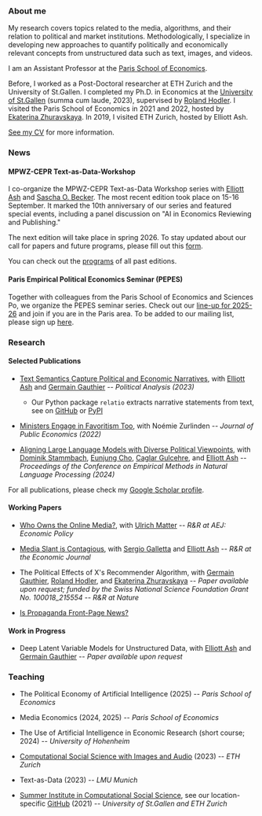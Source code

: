 ### About me

My research covers topics related to the media, algorithms, and their relation to political and market institutions. Methodologically, I specialize in developing new approaches to quantify politically and economically relevant concepts from unstructured data such as text, images, and videos.

I am an Assistant Professor at the [Paris School of Economics](https://www.parisschoolofeconomics.eu/en/).

Before, I worked as a Post-Doctoral researcher at ETH Zurich and the University of St.Gallen. I completed my Ph.D. in Economics at the [University of St.Gallen](https://www.unisg.ch/) (summa cum laude, 2023), supervised by [Roland Hodler](https://sites.google.com/view/rolandhodler). I visited the Paris School of Economics in 2021 and 2022, hosted by [Ekaterina Zhuravskaya](http://www.parisschoolofeconomics.com/zhuravskaya-ekaterina/). In 2019, I visited ETH Zurich, hosted by Elliott Ash.

[See my CV](https://www.dropbox.com/scl/fi/lbyllgmvibd2dzyl9ulck/widmer_cv_may25.pdf?rlkey=veocah5sx1v8oprjmvh8l3un2&st=vkiqs959&dl=0) for more information.


### News


#### MPWZ-CEPR Text-as-Data-Workshop

I co-organize the MPWZ-CEPR Text-as-Data Workshop series with [Elliott Ash](https://elliottash.com/) and [Sascha O. Becker](http://www.sobecker.de/). The most recent edition took place on 15-16 September. It marked the 10th anniversary of our series and featured special events, including a panel discussion on "AI in Economics Reviewing and Publishing."

The next edition will take place in spring 2026. To stay updated about our call for papers and future programs, please fill out this [form](https://docs.google.com/forms/d/e/1FAIpQLSej0XxApdIED_hMBotRBXTn9o7UkFWGHcGKUIDF9JTcKQW-Ag/viewform).

You can check out the [programs](https://docs.google.com/document/d/1RPjo7G8dZ-btptolQK5YQHlWGbHTDAnaOqokgq2nqMQ/edit?tab=t.0) of all past editions.


#### Paris Empirical Political Economics Seminar (PEPES)

Together with colleagues from the Paris School of Economics and Sciences Po, we organize the PEPES seminar series. Check out our [line-up for 2025-26](https://sites.google.com/site/pepeseminar/) and join if you are in the Paris area. To be added to our mailing list, please sign up [here](forms.gle/m5m2SHgY93RTaiRWA).


### Research


#### Selected Publications

- [Text Semantics Capture Political and Economic Narratives](https://arxiv.org/abs/2108.01720), with [Elliott Ash](https://elliottash.com/) and [Germain Gauthier](https://pinchofdata.github.io/germaingauthier/) -- _Political Analysis (2023)_
  - Our Python package ```relatio``` extracts narrative statements from text, see on [GitHub](https://github.com/relatio-nlp/relatio) or [PyPI](https://pypi.org/project/relatio/)

- [Ministers Engage in Favoritism Too](https://papers.ssrn.com/sol3/papers.cfm?abstract_id=3818193), with Noémie Zurlinden -- _Journal of Public Economics (2022)_

- [Aligning Large Language Models with Diverse Political Viewpoints](https://aclanthology.org/2024.emnlp-main.412/), with [Dominik Stammbach](https://dominik-stammbach.github.io/), [Eunjung Cho](https://scholar.google.com/citations?user=HOKn5HIAAAAJ&hl=en), [Caglar Gulcehre](https://www.caglarg.com/), and [Elliott Ash](https://elliottash.com/) -- _Proceedings of the Conference on Empirical Methods in Natural Language Processing (2024)_

For all publications, please check my [Google Scholar profile](https://scholar.google.com/citations?user=1cyoOOYAAAAJ&hl=en).


#### Working Papers

- [Who Owns the Online Media?](https://papers.ssrn.com/sol3/papers.cfm?abstract_id=3969253), with [Ulrich Matter](https://umatter.github.io/) -- _R&R at AEJ: Economic Policy_
  
- [Media Slant is Contagious](https://papers.ssrn.com/sol3/papers.cfm?abstract_id=3712218), with [Sergio Galletta](http://sergio-galletta.com/) and [Elliott Ash](https://elliottash.com/) -- _R&R at the Economic Journal_

- The Political Effects of X's Recommender Algorithm, with [Germain Gauthier](https://pinchofdata.github.io/germaingauthier/), [Roland Hodler](https://sites.google.com/view/rolandhodler), and [Ekaterina Zhuravskaya](http://www.parisschoolofeconomics.com/zhuravskaya-ekaterina/) -- _Paper available upon request; funded by the Swiss National Science Foundation Grant No. 100018_215554_ -- _R&R at Nature_

- [Is Propaganda Front-Page News?](https://papers.ssrn.com/sol3/papers.cfm?abstract_id=4686681)


#### Work in Progress
  
- Deep Latent Variable Models for Unstructured Data, with [Elliott Ash](https://elliottash.com/) and [Germain Gauthier](https://pinchofdata.github.io/germaingauthier/) -- _Paper available upon request_


### Teaching

- The Political Economy of Artificial Intelligence (2025) -- _Paris School of Economics_

- Media Economics (2024, 2025) -- _Paris School of Economics_

- The Use of Artificial Intelligence in Economic Research (short course; 2024) -- _University of Hohenheim_

- [Computational Social Science with Images and Audio](https://github.com/philinew/css_images_audio) (2023) -- _ETH Zurich_
  
- Text-as-Data (2023) -- _LMU Munich_

- [Summer Institute in Computational Social Science](https://sicss.io/), see our location-specific [GitHub](https://github.com/computational-social-science-zurich/sicss-zurich) (2021) -- _University of St.Gallen and ETH Zurich_


<!-- #### Teaching Assistance (University of St.Gallen) -->

<!-- Failed States and Nationbuilding (2021-2023) -->
  
<!-- - Public Economics (2017-2022) -->
  
<!-- - Data Science (2019-2021) -->
  
<!-- - Political Economics (2020) -->
  
<!-- - Introduction to Microeconomics (2017-2018) -->
